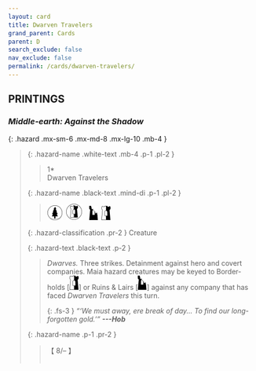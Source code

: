 ```yaml
---
layout: card
title: Dwarven Travelers
grand_parent: Cards
parent: D
search_exclude: false
nav_exclude: false
permalink: /cards/dwarven-travelers/
---
```


## PRINTINGS


### _Middle-earth: Against the Shadow_

{: .hazard .mx-sm-6 .mx-md-8 .mx-lg-10 .mb-4 }
> {: .hazard-name .white-text .mb-4 .p-1 .pl-2 }
> > <div class="hazard-mp">1*</div>
> > <div class="card-name">Dwarven Travelers</div>
>
> {: .hazard-name .black-text .mind-di .p-1 .pl-2 }
> > ![](/assets/images/wilderness.svg)&ensp;![](/assets/images/border-land.svg)&emsp;![](/assets/images/ruinlair.svg)&ensp;![](/assets/images/border-hold.svg)
>
> {: .hazard-classification .pr-2 }
> Creature
>
> {: .hazard-text .black-text .p-2 }
> > _Dwarves._ Three strikes. Detainment against hero and covert companies. Maia hazard creatures may be keyed to Border-holds \[![](/assets/images/border-hold.svg)] or Ruins & Lairs \[![](/assets/images/ruinlair.svg)] against any company that has faced _Dwarven Travelers_ this turn.   
> > 
> > {: .fs-3 } 
> > _“‘We must away, ere break of day... To find our long-forgotten gold.’”_ ***---&#65279;Hob*** 
>
> {: .hazard-name .p-1 .pr-2 }
> > <div class="card-shield">【 8/&ndash; 】</div>
> > <div class="card-corruption">&nbsp;</div>
